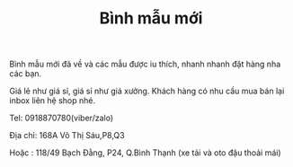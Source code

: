﻿---
id: 1
title: Bình mẫu mới 
layout: EventPage
category: events
path: '/events/shiftspace/'
key: shiftspace

meta: Bình mẫu mới 
keywords: binh hoa trang tri, chan nen trang tri, chan nen midorishop

psyshine: http://midorishop.com.vn
---

Bình mẫu mới đã về và các mẫu được iu thích, nhanh nhanh đặt hàng nha các bạn.


Giá lẻ như giá sỉ, giá sỉ như giá xưởng. Khách hàng có nhu cầu mua bán lại inbox liên hệ shop nhé.


Tel: 0918870780(viber/zalo)


Địa chỉ: 168A Võ Thị Sáu,P8,Q3

Hoặc : 118/49 Bạch Đằng, P24, Q.Bình Thạnh (xe tải và oto đậu thoải mái)
